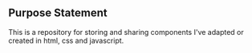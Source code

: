 ## Purpose Statement

This is a repository for storing and sharing components I've adapted or created in html, css and javascript.